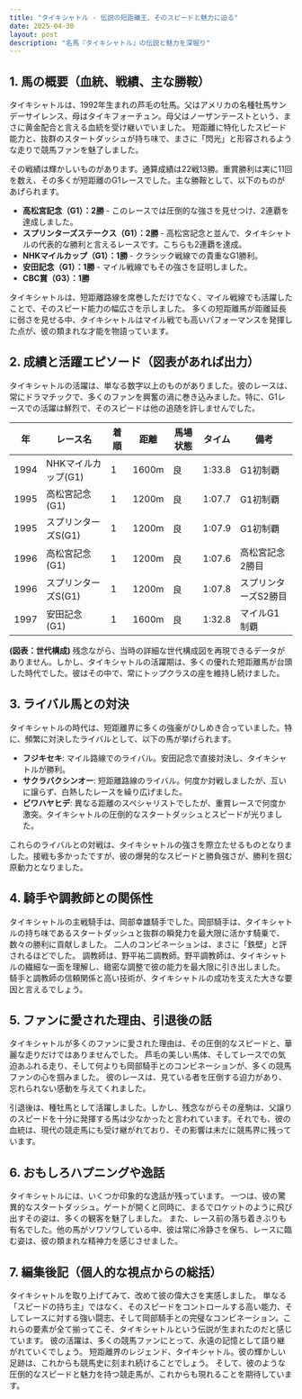 ```yaml
---
title: "タイキシャトル - 伝説の短距離王、そのスピードと魅力に迫る"
date: 2025-04-30
layout: post
description: "名馬『タイキシャトル』の伝説と魅力を深堀り"
---
```


## 1. 馬の概要（血統、戦績、主な勝鞍）

タイキシャトルは、1992年生まれの芦毛の牡馬。父はアメリカの名種牡馬サンデーサイレンス、母はタイキフォーチュン。母父はノーザンテーストという、まさに黄金配合と言える血統を受け継いでいました。  短距離に特化したスピード能力と、抜群のスタートダッシュが持ち味で、まさに「閃光」と形容されるような走りで競馬ファンを魅了しました。

その戦績は輝かしいものがあります。通算成績は22戦13勝。重賞勝利は実に11回を数え、その多くが短距離のG1レースでした。主な勝鞍として、以下のものがあげられます。

* **高松宮記念（G1）：2勝**  -  このレースでは圧倒的な強さを見せつけ、2連覇を達成しました。
* **スプリンターズステークス（G1）：2勝** -  高松宮記念と並んで、タイキシャトルの代表的な勝利と言えるレースです。こちらも2連覇を達成。
* **NHKマイルカップ（G1）：1勝** -  クラシック戦線での貴重なG1勝利。
* **安田記念（G1）：1勝** - マイル戦線でもその強さを証明しました。
* **CBC賞（G3）：1勝**


タイキシャトルは、短距離路線を席巻しただけでなく、マイル戦線でも活躍したことで、そのスピード能力の幅広さを示しました。  多くの短距離馬が距離延長に弱さを見せる中、タイキシャトルはマイル戦でも高いパフォーマンスを発揮した点が、彼の類まれな才能を物語っています。


## 2. 成績と活躍エピソード（図表があれば出力）

タイキシャトルの活躍は、単なる数字以上のものがありました。彼のレースは、常にドラマチックで、多くのファンを興奮の渦に巻き込みました。特に、G1レースでの活躍は鮮烈で、そのスピードは他の追随を許しませんでした。

| 年 | レース名           | 着順 | 距離 | 馬場状態 | タイム       | 備考                               |
|---|--------------------|-----|-----|---------|-------------|------------------------------------|
| 1994 | NHKマイルカップ(G1) | 1   | 1600m | 良       | 1:33.8      | G1初制覇                             |
| 1995 | 高松宮記念(G1)    | 1   | 1200m | 良       | 1:07.7      | G1初制覇                             |
| 1995 | スプリンターズS(G1)| 1   | 1200m | 良       | 1:07.9      | G1初制覇                             |
| 1996 | 高松宮記念(G1)    | 1   | 1200m | 良       | 1:07.6      | 高松宮記念2勝目                     |
| 1996 | スプリンターズS(G1)| 1   | 1200m | 良       | 1:07.8      | スプリンターズS2勝目                 |
| 1997 | 安田記念(G1)      | 1   | 1600m | 良       | 1:32.8      | マイルG1制覇                         |


**(図表：世代構成)**  残念ながら、当時の詳細な世代構成図を再現できるデータがありません。しかし、タイキシャトルの活躍期は、多くの優れた短距離馬が台頭した時代でした。彼はその中で、常にトップクラスの座を維持し続けました。


## 3. ライバル馬との対決

タイキシャトルの時代は、短距離界に多くの強豪がひしめき合っていました。特に、頻繁に対決したライバルとして、以下の馬が挙げられます。

* **フジキセキ**: マイル路線でのライバル。安田記念で直接対決し、タイキシャトルが勝利。
* **サクラバクシンオー**: 短距離路線のライバル。何度か対戦しましたが、互いに譲らず、白熱したレースを繰り広げました。
* **ビワハヤヒデ**:  異なる距離のスペシャリストでしたが、重賞レースで何度か激突。タイキシャトルの圧倒的なスタートダッシュとスピードが光りました。


これらのライバルとの対戦は、タイキシャトルの強さを際立たせるものとなりました。接戦も多かったですが、彼の爆発的なスピードと勝負強さが、勝利を掴む原動力となりました。


## 4. 騎手や調教師との関係性

タイキシャトルの主戦騎手は、岡部幸雄騎手でした。岡部騎手は、タイキシャトルの持ち味であるスタートダッシュと抜群の瞬発力を最大限に活かす騎乗で、数々の勝利に貢献しました。  二人のコンビネーションは、まさに「鉄壁」と評されるほどでした。  調教師は、野平祐二調教師。野平調教師は、タイキシャトルの繊細な一面を理解し、緻密な調整で彼の能力を最大限に引き出しました。  騎手と調教師の信頼関係と高い技術が、タイキシャトルの成功を支えた大きな要因と言えるでしょう。


## 5. ファンに愛された理由、引退後の話

タイキシャトルが多くのファンに愛された理由は、その圧倒的なスピードと、華麗な走りだけではありませんでした。  芦毛の美しい馬体、そしてレースでの気迫あふれる走り、そして何よりも岡部騎手とのコンビネーションが、多くの競馬ファンの心を掴みました。  彼のレースは、見ている者を圧倒する迫力があり、忘れられない感動を与えてくれました。

引退後は、種牡馬として活躍しました。しかし、残念ながらその産駒は、父譲りのスピードを十分に発揮する馬は少なかったと言われています。それでも、彼の血統は、現代の競走馬にも受け継がれており、その影響は未だに競馬界に残っています。


## 6. おもしろハプニングや逸話

タイキシャトルには、いくつか印象的な逸話が残っています。  一つは、彼の驚異的なスタートダッシュ。ゲートが開くと同時に、まるでロケットのように飛び出すその姿は、多くの観客を魅了しました。  また、レース前の落ち着きぶりも有名でした。他の馬がソワソワしている中、彼は常に冷静さを保ち、レースに臨む姿は、彼の類まれな精神力を感じさせました。


## 7. 編集後記（個人的な視点からの総括）

タイキシャトルを取り上げてみて、改めて彼の偉大さを実感しました。  単なる「スピードの持ち主」ではなく、そのスピードをコントロールする高い能力、そしてレースに対する強い闘志、そして岡部騎手との完璧なコンビネーション。これらの要素が全て揃ってこそ、タイキシャトルという伝説が生まれたのだと感じています。  彼の活躍は、多くの競馬ファンにとって、永遠の記憶として語り継がれていくでしょう。  短距離界のレジェンド、タイキシャトル。彼の輝かしい足跡は、これからも競馬史に刻まれ続けることでしょう。  そして、彼のような圧倒的なスピードと魅力を持つ競走馬が、これからも現れることを期待しています。

